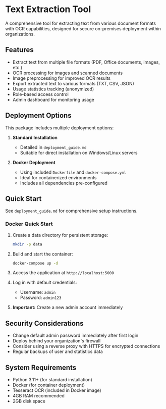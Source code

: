 # Text Extraction Tool

A comprehensive tool for extracting text from various document formats with OCR capabilities, designed for secure on-premises deployment within organizations.

## Features

- Extract text from multiple file formats (PDF, Office documents, images, etc.)
- OCR processing for images and scanned documents
- Image preprocessing for improved OCR results
- Export extracted text to various formats (TXT, CSV, JSON)
- Usage statistics tracking (anonymized)
- Role-based access control
- Admin dashboard for monitoring usage

## Deployment Options

This package includes multiple deployment options:

1. **Standard Installation**
   - Detailed in `deployment_guide.md`
   - Suitable for direct installation on Windows/Linux servers

2. **Docker Deployment**
   - Using included `Dockerfile` and `docker-compose.yml`
   - Ideal for containerized environments
   - Includes all dependencies pre-configured

## Quick Start

See `deployment_guide.md` for comprehensive setup instructions.

### Docker Quick Start

1. Create a data directory for persistent storage:
   ```bash
   mkdir -p data
   ```

2. Build and start the container:
   ```bash
   docker-compose up -d
   ```

3. Access the application at `http://localhost:5000`

4. Log in with default credentials:
   - Username: `admin`
   - Password: `admin123`

5. **Important:** Create a new admin account immediately

## Security Considerations

- Change default admin password immediately after first login
- Deploy behind your organization's firewall
- Consider using a reverse proxy with HTTPS for encrypted connections
- Regular backups of user and statistics data

## System Requirements

- Python 3.11+ (for standard installation)
- Docker (for container deployment)
- Tesseract OCR (included in Docker image)
- 4GB RAM recommended
- 2GB disk space